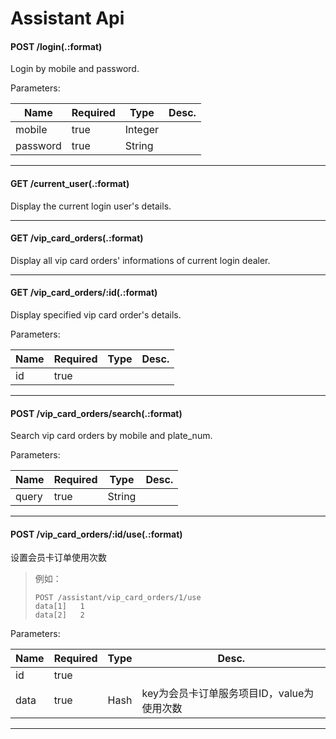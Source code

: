 Assistant Api
=====

#### POST /login(.:format)  

Login by mobile and password.

Parameters:

Name | Required | Type | Desc.
---- | -------- | ---- | -----
mobile | true | Integer | 
password | true | String | 

-----

#### GET /current_user(.:format)  

Display the current login user's details.

-----

#### GET /vip_card_orders(.:format)  

Display all vip card orders' informations of current login dealer.

-----

#### GET /vip_card_orders/:id(.:format)  

Display specified vip card order's details.

Parameters:

Name | Required | Type | Desc.
---- | -------- | ---- | -----
id | true |  |  

-----

#### POST /vip_card_orders/search(.:format)  

Search vip card orders by mobile and plate_num.

Parameters:

Name | Required | Type | Desc.
---- | -------- | ---- | -----
query | true | String | 

-----

#### POST /vip_card_orders/:id/use(.:format)  

设置会员卡订单使用次数

> 例如：
> ```
> POST /assistant/vip_card_orders/1/use
> data[1]   1
> data[2]   2
> ```


Parameters:

Name | Required | Type | Desc.
---- | -------- | ---- | -----
id | true |  |  
data | true | Hash | key为会员卡订单服务项目ID，value为使用次数

-----
